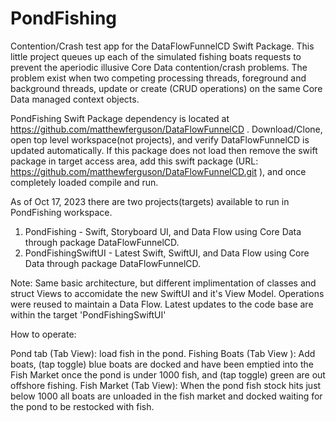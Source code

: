 # PondFishing

Contention/Crash test app for the DataFlowFunnelCD Swift Package. This little project queues up each of the simulated fishing boats requests to prevent the aperiodic illusive Core Data contention/crash problems. The problem exist when two competing processing threads, foreground and background threads, update or create (CRUD operations) on the same Core Data managed context objects. 

PondFishing Swift Package dependency is located at https://github.com/matthewferguson/DataFlowFunnelCD . Download/Clone, open top level workspace(not projects), and verify DataFlowFunnelCD is updated automatically. If this package does not load then remove the swift package in target access area, add this swift package (URL: https://github.com/matthewferguson/DataFlowFunnelCD.git ), and once completely loaded compile and run. 

As of Oct 17, 2023 there are two projects(targets) available to run in PondFishing workspace.

1. PondFishing - Swift, Storyboard UI, and Data Flow using Core Data through package DataFlowFunnelCD. 
2. PondFishingSwiftUI - Latest Swift, SwiftUI, and Data Flow using Core Data through package DataFlowFunnelCD.

Note: Same basic architecture, but different implimentation of classes and struct Views to accomidate the new SwiftUI and it's View Model. Operations were reused to maintain a Data Flow. Latest updates to the code base are within the target 'PondFishingSwiftUI'

How to operate:

Pond tab (Tab View): load fish in the pond.
Fishing Boats (Tab View ): Add boats, (tap toggle) blue boats are docked and have been emptied into the Fish Market once the pond is under 1000 fish, and (tap toggle) green are out offshore fishing.
Fish Market (Tab View): When the pond fish stock hits just below 1000 all boats are unloaded in the fish market and docked waiting for the pond to be restocked with fish. 
